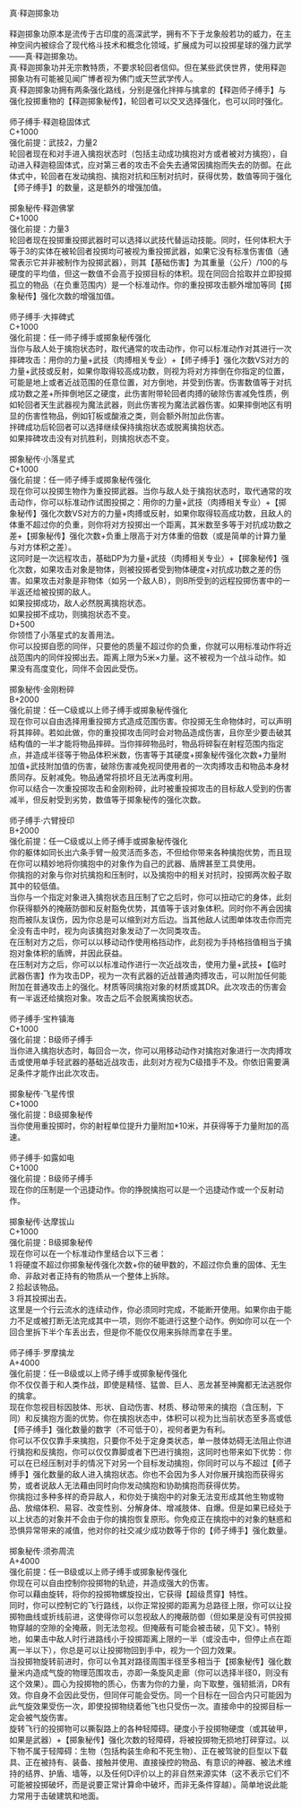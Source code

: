 <title>真·释迦掷象功</title>
<meta name="GENERATOR" content="WinCHM">
<meta http-equiv="Content-Type" content="text/html; charset=gb2312">
<br>真·释迦掷象功
<br>
<br>释迦掷象功原本是流传于古印度的高深武学，拥有不下于龙象般若功的威力，在主神空间内被综合了现代格斗技术和概念化领域，扩展成为可以投掷星球的强力武学——真·释迦掷象功。
<br>真·释迦掷象功并无宗教特质，不要求轮回者信仰。但在某些武侠世界，使用释迦掷象功有可能被见闻广博者视为佛门或天竺武学传人。
<br>真·释迦掷象功拥有两条强化路线，分别是强化拌摔与擒拿的【释迦师子缚手】与强化投掷重物的【释迦掷象秘传】，轮回者可以交叉选择强化，也可以同时强化。
<br>
<br>师子缚手·释迦稳固体式
<br>C+1000
<br>强化前提：武技2，力量2
<br>轮回者现在和对手进入擒抱状态时（包括主动成功擒抱对方或者被对方擒抱），自动进入释迦稳固体式，应对第三者的攻击不会失去通常因擒抱而失去的防御。在此体式中，轮回者在发动擒抱、擒抱对抗和压制对抗时，获得优势，数值等同于强化【师子缚手】的数量，这是额外的增强加值。
<br>
<br>掷象秘传·释迦佛掌
<br>C+1000
<br>强化前提：力量3
<br>轮回者现在投掷重投掷武器时可以选择以武技代替运动技能。同时，任何体积大于等于3的实体在被轮回者投掷均可被视为重投掷武器，如果它没有标准伤害值（通常表示它并非被制作为投掷武器），则其【基础伤害】为其重量（公斤）/100的与硬度的平均值，但这一数值不会高于投掷目标的体积。现在同回合拾取并立即投掷孤立的物品（在负重范围内）是一个标准动作。你的重投掷攻击额外增加等同【掷象秘传】强化次数的增强加值。
<br>
<br>师子缚手·大摔碑式
<br>C+1000
<br>强化前提：任一师子缚手或掷象秘传强化
<br>当你与敌人处于擒抱状态时，取代通常的攻击动作，你可以标准动作对其进行一次摔碑攻击：用你的力量+武技（肉搏相关专业）+【师子缚手】强化次数VS对方的力量+武技或反射，如果你取得较高成功数，则视为将对方摔倒在你指定的位置，可能是地上或者近战范围的任意位置，对方倒地，并受到伤害。伤害数值等于对抗成功数之差+所摔倒地区之硬度，此伤害附带轮回者肉搏的破除伤害减免性质，例如轮回者天生武器视为魔法武器，则此伤害视为魔法武器伤害。如果摔倒地区有明显的伤害性物品，例如钉板或酸液之类，则会额外附加此伤害。
<br>拌碑成功后轮回者可以选择继续保持擒抱状态或脱离擒抱状态。
<br>如果摔碑攻击没有对抗胜利，则擒抱状态不变。
<br>
<br>掷象秘传·小落星式
<br>C+1000
<br>强化前提：任一师子缚手或掷象秘传强化
<br>现在你可以投掷生物作为重投掷武器。当你与敌人处于擒抱状态时，取代通常的攻击动作，你可以标准动作试图投掷之：用你的力量+武技（肉搏相关专业）+【掷象秘传】强化次数VS对方的力量+肉搏或反射，如果你取得较高成功数，且敌人的体重不超过你的负重，则你将对方投掷出一个距离，其米数至多等于对抗成功数之差+【掷象秘传】强化次数+负重上限高于对方体重的倍数（或是简单的计算力量与对方体积之差）。
<br>这同时是一次远程攻击，基础DP为力量+武技（肉搏相关专业）+【掷象秘传】强化次数，如果攻击对象是物体，则被投掷者受到物体硬度+对抗成功数之差的伤害。如果攻击对象是非物体（如另一个敌人B），则B所受到的远程投掷伤害中的一半返还给被投掷的敌人。
<br>如果投掷成功，敌人必然脱离擒抱状态。
<br>如果投掷不成功，则擒抱状态不变。
<br>D+500
<br>你领悟了小落星式的友善用法。
<br>你可以投掷自愿的同伴，只要他的质量不超过你的负重，你就可以用标准动作将近战范围内的同伴投掷出去。距离上限为5米×力量。这不被视为一个战斗动作。如果没有高度变化，同伴不会因此受伤。
<br>
<br>掷象秘传·金刚粉碎
<br>B+2000
<br>强化前提：任一C级或以上师子缚手或掷象秘传强化
<br>现在你可以自由选择用重投掷方式造成范围伤害。你投掷无生命物体时，可以声明将其摔碎。若如此做，你的重投掷攻击同时会对物品造成伤害，且你至少要击破其结构值的一半才能将物品摔碎。当你摔碎物品时，物品将碎裂在射程范围内指定点，并造成半径等于物品体积米数，伤害等于其硬度+掷象秘传强化次数+力量附加值+武技附加值的伤害，破除伤害减免视同使用者的一次肉搏攻击和物品本身材质同存。反射减免。物品通常将损坏且无法再度利用。
<br>你可以结合一次重投掷攻击和金刚粉碎，此时被重投掷攻击的目标敌人受到的伤害减半，但反射受到劣势，数值等于掷象秘传的强化次数。
<br>
<br>师子缚手·六臂授印
<br>B+2000
<br>强化前提：任一C级或以上师子缚手或掷象秘传强化
<br>你的躯体如同长出六条手臂一般灵活而多态，不但给你带来各种擒抱优势，而且现在你可以精妙地将你擒抱中的对象作为自己的武器、盾牌甚至工具使用。
<br>你擒抱的对象与你对抗擒抱和压制时，以及擒抱中的相关对抗时，投掷两次骰子取其中的较低值。
<br>当你与一个指定对象进入擒抱状态且压制了它之后时，你可以扭动它的身体，此刻你获得额外的掩蔽防御和反射豁免优势，其值等于该对象体积。同时你不再会因擒抱而被队友误伤，因为你总是可以缩到对方后边。当其他敌人试图单体攻击你而完全没有击中时，视为向该擒抱对象发动了一次同类攻击。
<br>在压制对方之后，你可以以移动动作使用格挡动作，此刻视为手持格挡值相当于擒抱对象体积的盾牌，并因此获益。
<br>在压制对方之后，你可以以标准动作进行一次近战攻击，使用力量+武技+【临时武器伤害】作为攻击DP，视为一次有武器的近战普通肉搏攻击，可以附加任何能附加在普通攻击上的强化。材质等同擒抱对象的材质或其DR。此次攻击的伤害会有一半返还给擒抱对象。攻击之后不会脱离擒抱状态。
<br>
<br>师子缚手·宝杵镇海
<br>C+1000
<br>强化前提：B级师子缚手
<br>当你进入擒抱状态时，每回合一次，你可以用移动动作对擒抱对象进行一次肉搏攻击或使用单手轻武器的基础近战攻击，此刻对方视为C级措手不及。你依旧需要满足条件才能作出此次攻击。
<br>
<br>掷象秘传·飞星传恨
<br>C+1000
<br>强化前提：B级掷象秘传
<br>当你使用重投掷时，你的射程单位提升力量附加*10米，并获得等于力量附加的高速。
<br>
<br>师子缚手·如露如电
<br>C+1000
<br>强化前提：B级师子缚手
<br>现在你的压制是一个迅捷动作。你的挣脱擒抱可以是一个迅捷动作或一个反射动作。
<br>
<br>掷象秘传·达摩拔山
<br>C+1000
<br>强化前提：B级掷象秘传
<br>现在你可以在一个标准动作里结合以下三者：
<br>1 将硬度不超过你掷象秘传强化次数+你的破甲数的，不超过你负重的固体、无生命、非敌对者正持有的物质从一个整体上拆除。
<br>2 拾起该物品。
<br>3 将其投掷出去。
<br>这里是一个行云流水的连续动作，你必须同时完成，不能断开使用。如果你由于能力不足或被打断无法完成其中一项，则你不能进行这整个动作。例如你可以在一个回合里拆下半个车丢出去，但是你不能仅仅用来拆除而拿在手里。
<br>
<br>师子缚手·罗摩擒龙
<br>A+4000
<br>强化前提：任一B级或以上师子缚手或掷象秘传强化
<br>你不仅仅善于和人类作战，即使是精怪、猛兽、巨人、恶龙甚至神魔都无法逃脱你的擒拿。
<br>现在你忽视目标因肢体、形状、自动伤害、材质、移动带来的擒抱（含压制，下同）和反擒抱方面的优势。你在擒抱状态中，体积可以视为比当前状态至多高或低【师子缚手】强化数量的数字（不可低于0），视何者更为有利。
<br>你可以不仅仅靠手来擒抱，只要你不处于定身类状态，单一肢体妨碍无法阻止你进行擒抱和反擒抱，你可以仅仅靠脚或者下巴进行擒抱，这同时也带来如下优势：你可以在已经压制对手的情况下对另一个目标发动擒抱，你同时可以与不超过【师子缚手】强化数量的敌人进入擒抱状态。你也不会因为多人对你展开擒抱而获得劣势，或者说敌人无法藉由同时向你发动擒抱和协助擒抱而获得优势。
<br>你擒抱过多种多样的奇异敌人，和你处于擒抱中的对象无法变形成其他生物或物品、放缩体积、易容、改变性别、分解身体、增减肢体、自爆。但是如果已经处于以上状态的对象并不会由于你的擒抱恢复原形。你免疫正在擒抱中的对象的魅惑和恐惧异常带来的减值，他对你的社交减少成功数等于你的【师子缚手】强化数量。
<br>
<br>掷象秘传·须弥周流
<br>A+4000
<br>强化前提：任一B级或以上师子缚手或掷象秘传强化
<br>你现在可以自由控制你投掷物的轨迹，并造成强大的伤害。
<br>你可以藉由旋转，将你的投掷物螺旋投出，它获得【超级贯穿】特性。
<br>同时，你可以控制它的飞行路线，以你正常投掷的距离为总路径上限，你可以让投掷物曲线或折线前进，这使得你可以忽视敌人的掩蔽防御（但如果是没有可供投掷物穿越的空隙的全掩蔽，则无法忽视。但掩蔽有可能会被击破，见下文）。特别地，如果击中敌人时行进路线小于投掷距离上限的一半（或没击中，但停止点在距离一半以下），你总是可以让投掷物回到手中，视为一个回力效果。
<br>当投掷物旋转前进时，你可以令其对路径周围半径至多相当于【掷象秘传】强化数量米内造成气旋的物理范围攻击，亦即一条旋风走廊（你可以选择半径0，则没有这个效果）。圆心为投掷物的质心，伤害为你的力量，向下取整，强韧抵消，DR有效。你自身不会因此受伤，但同伴可能会受伤。同一个目标在一回合内只可能因为此气旋效果受伤一次，即使投掷物绕着他飞也只受伤一次。直接命中的投掷目标一定会被气旋伤害。
<br>旋转飞行的投掷物可以撕裂路上的各种轻障碍。硬度小于投掷物硬度（或其破甲，如果是武器）+【掷象秘传】强化次数的轻障碍，将被投掷物无损地打碎穿过。以下物不属于轻障碍：生物（包括构装生命和不死生物）、正在被驾驶的巨型以下载具、正在被持有、装备、接触并使用、直接操控的物品、有意识的神器、被法术维持的结界、护盾、墙等，以及任何D评价以上的非自然来源实体（这不表示它们不可能被投掷破坏，而是说要正常计算命中破坏，而非无条件穿越）。简单地说此能力常用于击破建筑和地面。